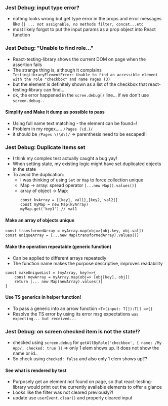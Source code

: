 ### Jest Debug: input type error?
- nothng looks wrong but get type error in the props and error messages like `{} ... not assignable, no methods filter, concat...etc` 
- most likely forgot to put the input params as a prop object into React function

### Jest Debug: "Unable to find role..."
- React-testing-library shows the current DOM on page when the assertion fails
- The strange thing is, although it complains `   TestingLibraryElementError: Unable to find an accessible element with the role "checkbox" and name Pages (3)`
- but the element is definitely shown as a list of the checkbox that react-testing-library can find...
- ok, the error happened in the `scree.debug()` line... if we don't use `screen.debug..`
#### Simplify and Make it dump as possible to pass
- Using full name text matching - the element can be found~!
- Problem in my regex..... `/Pages (\d.)/`
- it should be `/Pages \(\d\)/`  => parenthesis need to be escaped!!

### Jest Debug: Duplicate items set
- I think my complex test actually caught a bug yay!
- When setting state, my existing logic might have set duplicated objects in the state
- To avoid the duplication:
	- I was thinking of using `Set` or `Map` to force collection unique
	- Map -> array: spread operator `[...new Map().values()]`
	- array of object -> Map: 
	  ```
	  const kvArray = [[key1, val1],[key2, val2]]
	  const myMap = new Map(kvArray)
	  myMap.get('key1') // val1
	  ```
#### Make an array of objects unique
```
const transformedArray = myArray.map(obj=>[obj.key, obj.val])
const uniqueArray = [...new Map(transformedArray).values()]
```
#### Make the operation repeatable (generic function)
- Can be applied to different arrays repeatedly
- The function name makes the purpose descriptive, improves readability
```
const makeUniqueList = (myArray, key)=>{
	const newArray = myArray.map(obj=> [obj[key], obj])
	return [... new Map(newArray).values()]
}
```
#### Use TS generics in helper function!
- To pass a generic into an arrow function `<T>(input: T[]):T[] =>{}`
- Resolve the TS error by using its error msg expectations `was expecting... but received...`

### Jest Debug: on screen checked item is not the state!?
- checked using `screen.debug` for `getAllByRole('checkbox', { name: /My App/, checked: true })`  => only 1 elem shows up. It does not show the name or id..
- So check using `checked: false` and also only 1 elem shows up??
#### See what is rendered by test
- Purposely get an element not found on page, so that react-testing-library would print out the currently available elements to offer a glance
- Looks like the filter was not cleared previously?!
- update use `userEvent.clear()` and properly cleared input